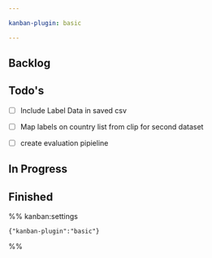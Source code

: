 ```yaml
---

kanban-plugin: basic

---
```


## Backlog



## Todo's

- [ ] Include Label Data in saved csv
- [ ] Map labels on country list from clip for second dataset
- [ ] create evaluation pipieline


## In Progress



## Finished





%% kanban:settings
```
{"kanban-plugin":"basic"}
```
%%
